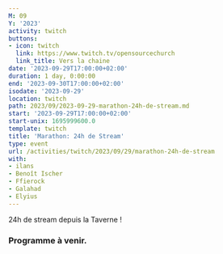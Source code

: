 ```yaml
---
M: 09
Y: '2023'
activity: twitch
buttons:
- icon: twitch
  link: https://www.twitch.tv/opensourcechurch
  link_title: Vers la chaine
date: '2023-09-29T17:00:00+02:00'
duration: 1 day, 0:00:00
end: '2023-09-30T17:00:00+02:00'
isodate: '2023-09-29'
location: twitch
path: 2023/09/2023-09-29-marathon-24h-de-stream.md
start: '2023-09-29T17:00:00+02:00'
start-unix: 1695999600.0
template: twitch
title: 'Marathon: 24h de Stream'
type: event
url: /activities/twitch/2023/09/29/marathon-24h-de-stream
with:
- ilans
- Benoît Ischer
- Ffierock
- Galahad
- Elyius
---
```

24h de stream depuis la Taverne !
### Programme à venir.